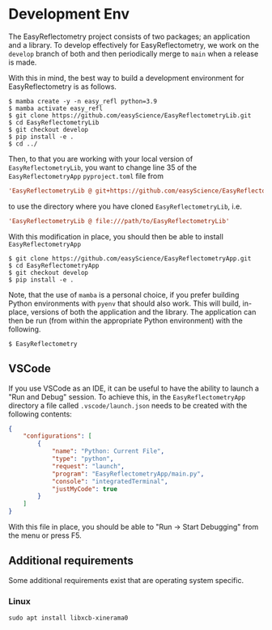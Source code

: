 # Development Env

The EasyReflectometry project consists of two packages; an application and a library. 
To develop effectively for EasyReflectometry, we work on the `develop` branch of both and then periodically merge to `main` when a release is made. 

With this in mind, the best way to build a development environment for EasyReflectometry is as follows. 

```console
$ mamba create -y -n easy_refl python=3.9
$ mamba activate easy_refl
$ git clone https://github.com/easyScience/EasyReflectometryLib.git
$ cd EasyReflectometryLib
$ git checkout develop
$ pip install -e .
$ cd ../
```

Then, to that you are working with your local version of `EasyReflectometryLib`, you want to change line 35 of the `EasyReflectometryApp` `pyproject.toml` file from

```toml
'EasyReflectometryLib @ git+https://github.com/easyScience/EasyReflectometryLib.git@develop'
```

to use the directory where you have cloned `EasyReflectometryLib`, i.e.

```toml
'EasyReflectometryLib @ file:///path/to/EasyReflectometryLib'
```

With this modification in place, you should then be able to install `EasyReflectometryApp`

```console
$ git clone https://github.com/easyScience/EasyReflectometryApp.git
$ cd EasyReflectometryApp
$ git checkout develop
$ pip install -e .
```

Note, that the use of `mamba` is a personal choice, if you prefer building Python environments with `pyenv` that should also work. 
This will build, in-place, versions of both the application and the library. 
The application can then be run (from within the appropriate Python environment) with the following. 

```console
$ EasyReflectometry
```

## VSCode 

If you use VSCode as an IDE, it can be useful to have the ability to launch a "Run and Debug" session. 
To achieve this, in the `EasyReflectometryApp` directory a file called `.vscode/launch.json` needs to be created with the following contents: 

```json
{
    "configurations": [
        {
            "name": "Python: Current File",
            "type": "python",
            "request": "launch",
            "program": "EasyReflectometryApp/main.py",
            "console": "integratedTerminal",
            "justMyCode": true
        }
    ]
}
```

With this file in place, you should be able to "Run → Start Debugging" from the menu or press F5. 

## Additional requirements

Some additional requirements exist that are operating system specific. 

### Linux

```console
sudo apt install libxcb-xinerama0
```
